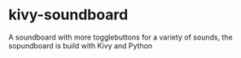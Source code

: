 # kivy-soundboard
A soundboard with more togglebuttons for a variety of sounds, the sopundboard is build with Kivy and Python
